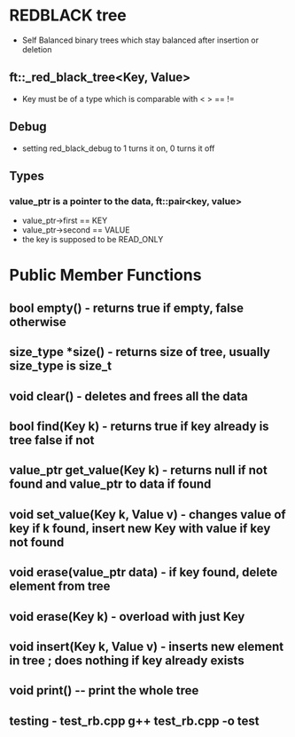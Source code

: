 # REDBLACK tree

- Self Balanced binary trees which stay balanced after insertion or deletion <br>

## ft::_red_black_tree<Key, Value>
- Key must be of a type which is comparable with < > == !=

## Debug 
- setting red_black_debug to 1 turns it on, 0 turns it off 

## Types 

### value_ptr is a pointer to the data, ft::pair<key, value>
- value_ptr->first == KEY
- value_ptr->second == VALUE
- the key is supposed to be READ_ONLY 

# Public Member Functions 

## bool empty() - returns true if empty, false otherwise

## size_type  *size() - returns size of tree, usually size_type is size_t 

## void clear() - deletes and frees all the data 

## bool find(Key k) - returns true if key already is tree false if not 

## value_ptr get_value(Key k) - returns null if not found and value_ptr to data if found

## void set_value(Key k, Value v) - changes value of key if k found, insert new Key with value if key not found 

## void erase(value_ptr data) - if key found, delete element from tree 

## void erase(Key k) - overload with just Key 

## void insert(Key k, Value v) - inserts new element in tree ; does nothing if key already exists <br>

## void print() -- print the whole tree
## testing - test_rb.cpp g++ test_rb.cpp -o test


 


